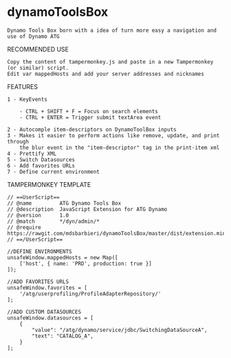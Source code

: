 # dynamoToolsBox
    
    Dynamo Tools Box born with a idea of turn more easy a navigation and use of Dynamo ATG

RECOMMENDED USE

    Copy the content of tampermonkey.js and paste in a new Tampermonkey (or similar) script. 
    Edit var mappedHosts and add your server addresses and nicknames

FEATURES

    1 - KeyEvents

        - CTRL + SHIFT + F = Focus on search elements
        - CTRL + ENTER = Trigger submit textArea event

    2 - Autocomple item-descriptors on DynamoToolBox inputs
    3 - Makes it easier to perform actions like remove, update, and print through
        the blur event in the "item-descriptor" tag in the print-item xml
    4 - Prettify XML
    5 - Switch Datasources
    6 - Add favorites URLs
    7 - Define current environment

TAMPERMONKEY TEMPLATE

    // ==UserScript==
    // @name         ATG Dynamo Tools Box
    // @description  JavaScript Extension for ATG Dynamo
    // @version      1.0
    // @match        */dyn/admin/*
    // @require      https://rawgit.com/mdsbarbieri/dynamoToolsBox/master/dist/extension.min.js
    // ==/UserScript==

    //DEFINE ENVIRONMENTS
    unsafeWindow.mappedHosts = new Map([
        ['host', { name: 'PRD', production: true }]
    ]);

    //ADD FAVORITES URLS
    unsafeWindow.favorites = [
        '/atg/userprofiling/ProfileAdapterRepository/'
    ];

    //ADD CUSTOM DATASOURCES
    unsafeWindow.datasources = [
        {
            "value": "/atg/dynamo/service/jdbc/SwitchingDataSourceA",
            "text": "CATALOG_A",
        }
    ];